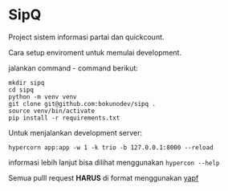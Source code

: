 # SipQ
Project sistem informasi partai dan quickcount.

Cara setup enviroment untuk memulai development.

jalankan command - command berikut:
```Shell
mkdir sipq
cd sipq
python -m venv venv
git clone git@github.com:bokunodev/sipq .
source venv/bin/activate
pip install -r requirements.txt
```

Untuk menjalankan development server:
```Shell
hypercorn app:app -w 1 -k trio -b 127.0.0.1:8000 --reload
```
informasi lebih lanjut bisa dilihat menggunakan `hypercon --help`

Semua pulll request **HARUS** di format menggunakan [yapf](https://github.com/google/yapf)
